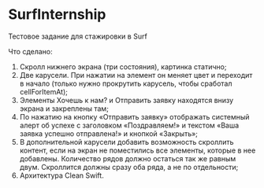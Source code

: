 # SurfInternship
Тестовое задание для стажировки в Surf

Что сделано:
1. Скролл нижнего экрана (три состояния), картинка статично;
2. Две карусели. При нажатии на элемент он меняет цвет и переходит в начало (только нужно прокрутить карусель, чтобы сработал cellForItemAt);
3. Элементы Хочешь к нам? и Отправить заявку находятся внизу экрана и закреплены там;
4. По нажатию на кнопку «Отправить заявку» отображать системный алерт об успехе с заголовком «Поздравляем!» и текстом «Ваша заявка успешно отправлена!» и кнопкой «Закрыть»;
5. В дополнительной карусели добавить возможность скроллить контент, если на экран не поместились все элементы, которые в нее добавлены. Количество рядов должно остаться так же равным двум. Скроллится должны сразу оба ряда, а не по отдельности;
6. Архитектура Clean Swift.
